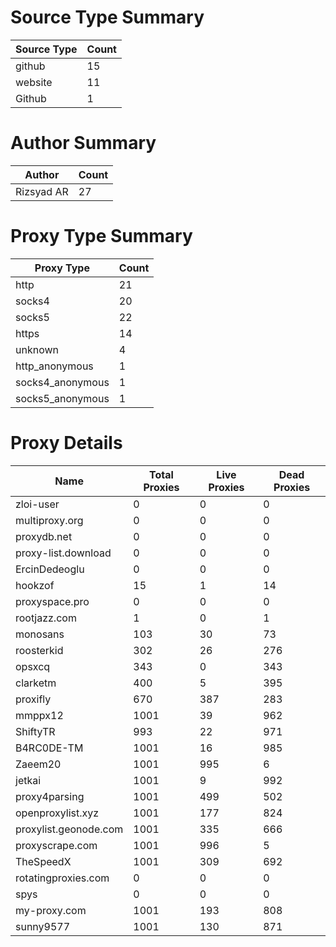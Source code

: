 # Source Type Summary

| Source Type | Count |
|-------------|-------|
| github | 15 |
| website | 11 |
| Github | 1 |


# Author Summary

| Author | Count |
|--------|-------|
| Rizsyad AR | 27 |


# Proxy Type Summary

| Proxy Type | Count |
|------------|-------|
| http | 21 |
| socks4 | 20 |
| socks5 | 22 |
| https | 14 |
| unknown | 4 |
| http_anonymous | 1 |
| socks4_anonymous | 1 |
| socks5_anonymous | 1 |


# Proxy Details

| Name | Total Proxies | Live Proxies | Dead Proxies |
|------|---------------|--------------|---------------|
| zloi-user | 0 | 0 | 0 |
| multiproxy.org | 0 | 0 | 0 |
| proxydb.net | 0 | 0 | 0 |
| proxy-list.download | 0 | 0 | 0 |
| ErcinDedeoglu | 0 | 0 | 0 |
| hookzof | 15 | 1 | 14 |
| proxyspace.pro | 0 | 0 | 0 |
| rootjazz.com | 1 | 0 | 1 |
| monosans | 103 | 30 | 73 |
| roosterkid | 302 | 26 | 276 |
| opsxcq | 343 | 0 | 343 |
| clarketm | 400 | 5 | 395 |
| proxifly | 670 | 387 | 283 |
| mmppx12 | 1001 | 39 | 962 |
| ShiftyTR | 993 | 22 | 971 |
| B4RC0DE-TM | 1001 | 16 | 985 |
| Zaeem20 | 1001 | 995 | 6 |
| jetkai | 1001 | 9 | 992 |
| proxy4parsing | 1001 | 499 | 502 |
| openproxylist.xyz | 1001 | 177 | 824 |
| proxylist.geonode.com | 1001 | 335 | 666 |
| proxyscrape.com | 1001 | 996 | 5 |
| TheSpeedX | 1001 | 309 | 692 |
| rotatingproxies.com | 0 | 0 | 0 |
| spys | 0 | 0 | 0 |
| my-proxy.com | 1001 | 193 | 808 |
| sunny9577 | 1001 | 130 | 871 |
